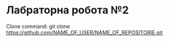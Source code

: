 # Лабраторна робота №2
Clone command: git clone https://github.com/NAME_OF_USER/NAME_OF_REPOSITORIE.git

